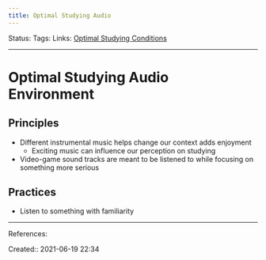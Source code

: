 ```yaml
---
title: Optimal Studying Audio
---
```

Status:
Tags: 
Links: [Optimal Studying Conditions](out/optimal-studying-conditions.md)
___
# Optimal Studying Audio Environment
## Principles
- Different instrumental music helps change our context adds enjoyment
	- Exciting music can influence our perception on studying
- Video-game sound tracks are meant to be listened to while focusing on something more serious
## Practices
- Listen to something with familiarity
___
References:

Created:: 2021-06-19 22:34